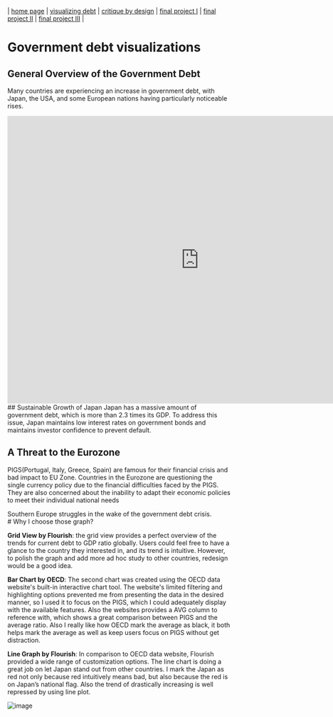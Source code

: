 | [home page](https://cmustudent.github.io/tswd-portfolio-templates/) | [visualizing debt](visualizing-government-debt) | [critique by design](critique-by-design) | [final project I](final-project-part-one) | [final project II](final-project-part-two) | [final project III](final-project-part-three) |

# Government debt visualizations
## General Overview of the Government Debt 
Many countries are experiencing an increase in government debt, with Japan, the USA, and some European nations having particularly noticeable rises.
<iframe src="https://data.oecd.org/chart/6Y5h" width="860" height="645" style="border: 0" mozallowfullscreen="true" webkitallowfullscreen="true" allowfullscreen="true"><a href="https://data.oecd.org/chart/6Y5h" target="_blank">OECD Chart: General government debt, Total, % of GDP, Annual, 2021</a></iframe>
## Sustainable Growth of Japan 
Japan has a massive amount of government debt, which is more than 2.3 times its GDP. To address this issue, Japan maintains low interest rates on government bonds and maintains investor confidence to prevent default. 
<div class="flourish-embed flourish-chart" data-src="visualisation/12598203"><script src="https://public.flourish.studio/resources/embed.js"></script></div>

## A Threat to the Eurozone
PIGS(Portugal, Italy, Greece, Spain) are famous for their financial crisis and bad impact to EU Zone. Countries in the Eurozone are questioning the single currency policy due to the financial difficulties faced by the PIGS. They are also concerned about the inability to adapt their economic policies to meet their individual national needs 
<div class="flourish-embed flourish-chart" data-src="visualisation/5284256"><script src="https://public.flourish.studio/resources/embed.js"></script></div>
Southern Europe struggles in the wake of the government debt crisis.
<div class="flourish-embed flourish-map" data-src="visualisation/5284612"><script src="https://public.flourish.studio/resources/embed.js"></script></div>
# Why I choose those graph? 

**Grid View by Flourish**: the grid view provides a perfect overview of the trends for current debt to GDP ratio globally. Users could feel free to have a glance to the country they interested in, and its trend is intuitive. However, to polish the graph and add more ad hoc study to other countries, redesign would be a good idea. 

**Bar Chart by OECD**: The second chart was created using the OECD data website's built-in interactive chart tool. The website's limited filtering and highlighting options prevented me from presenting the data in the desired manner, so I used it to focus on the PIGS, which I could adequately display with the available features. Also the websites provides a AVG column to reference with, which shows a great comparison between PIGS and the average ratio. Also I really like how OECD mark the average as black, it both helps mark the average as well as  keep users focus on PIGS without get distraction. 

**Line Graph by Flourish**:  In comparison to OECD data website, Flourish provided a wide range of customization options. The line chart is doing a great job on let Japan stand out from other countries. I mark the Japan as red not only because red intuitively means bad, but also because the red is on Japan’s national flag. Also the trend of drastically increasing is well repressed by using line plot. 

![image](https://user-images.githubusercontent.com/93154040/215652099-ef916985-3f08-47d7-afae-5670bfcd70ea.png)
